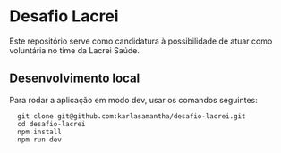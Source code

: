 # Desafio Lacrei

Este repositório serve como candidatura à possibilidade de atuar como voluntária no time da Lacrei Saúde.


## Desenvolvimento local

Para rodar a aplicação em modo dev, usar os comandos seguintes:

```
  git clone git@github.com:karlasamantha/desafio-lacrei.git
  cd desafio-lacrei
  npm install
  npm run dev
```
